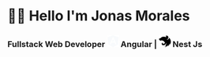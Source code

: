 # 👋🏻 Hello I'm Jonas Morales
### Fullstack Web Developer <img src="angular.svg" alt="Angular" width="24" height="24"> Angular | <img src="Nestjs.svg" alt="Nest" width="24" height="24"> Nest Js 



